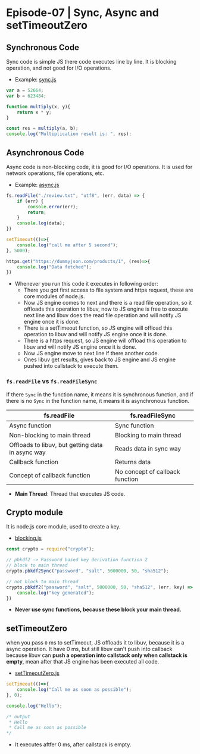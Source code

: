 # Episode-07 | Sync, Async and setTimeoutZero

## Synchronous Code
Sync code is simple JS there code executes line by line. It is blocking operation, and not good for I/O operations.
- Example: [sync.js](./sync.js)

```js
var a = 52664;
var b = 623484;

function multiply(x, y){
    return x * y;
}

const res = multiply(a, b);
console.log("Multiplication result is: ", res);
```

## Asynchronous Code
Async code is non-blocking code, it is good for I/O operations. It is used for network operations, file operations, etc.
- Example: [async.js](./async.js)

```js
fs.readFile("./review.txt", "utf8", (err, data) => {
    if (err) {
        console.error(err);
        return;
    }
    console.log(data);
})

setTimeout(()=>{
    console.log("call me after 5 second");
}, 5000);

https.get("https://dummyjson.com/products/1", (res)=>{
    console.log("Data fetched");
})
```

- Whenever you run this code it executes in following order:
    - There you got first access to file system and https request, these are core modules of node.js.
    - Now JS engine comes to next and there is a read file operation, so it offloads this operation to libuv, now to JS engine is free to execute next line and libuv does the read file operation and will notify JS engine once it is done.
    - There is a setTimeout function, so JS engine will offload this operation to libuv and will notify JS engine once it is done.
    - There is a https request, so JS engine will offload this operation to libuv and will notify JS engine once it is done.
    - Now JS engine move to next line if there another code.
    - Ones libuv get results, gives back to JS engine and JS engine pushed into callstack to execute them.

### `fs.readFile` vs `fs.readFileSync`
If there `Sync` in the function name, it means it is synchronous function, and if there is no `Sync` in the function name, it means it is asynchronous function.

| fs.readFile | fs.readFileSync |
|-------------|-----------------|
| Async function | Sync function |
| Non-blocking to main thread | Blocking to main thread |
| Offloads to libuv, but getting data in async way | Reads data in sync way |
| Callback function | Returns data |
| Concept of callback function | No concept of callback function |

- **Main Thread**: Thread that executes JS code.

## Crypto module
It is node.js core module, used to create a key.
- [blocking.js](./blocking.js)

```js
const crypto = require("crypto");

// pbkdf2 -> Password based key derivation function 2
// block to main thread
crypto.pbkdf2Sync("password", "salt", 5000000, 50, "sha512");

// not block to main thread
crypto.pbkdf2("paasword", "salt", 5000000, 50, "sha512", (err, key) => {
    console.log("key generated");
})
```

- **Never use sync functions, because these block your main thread.**

## setTimeoutZero
when you pass `0` ms to setTimeout, JS offloads it to libuv, because it is a async operation. It have 0 ms, but still libuv can't push into callback because libuv can **push a operation into callstack only when callstack is empty**, mean after that JS engine has been executed all code.
- [setTimeoutZero.js](./setTimeoutZero.js)

```js
setTimeout(()=>{
    console.log("Call me as soon as possible");
}, 0);

console.log("Hello");

/* output
 * Hello
 * Call me as soon as possible
*/
```

- It executes aftfer 0 ms, after callstack is empty.